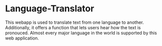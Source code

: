 # Language-Translator
This webapp is used to translate text from one language to another.
Additionally, it offers a function that lets users hear how the text is pronouced. Almost every major language in the world is supported by this web application.
